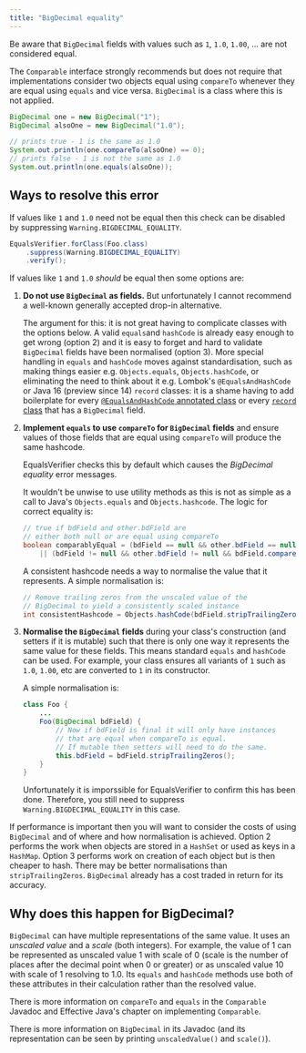 ```yaml
---
title: "BigDecimal equality"
---
```

Be aware that `BigDecimal` fields with values such as `1`, `1.0`, `1.00`, ... are not considered equal.

The `Comparable` interface strongly recommends but does not require that implementations consider two objects equal using
`compareTo` whenever they are equal using `equals` and vice versa. `BigDecimal` is a class where this is not applied.

```java
BigDecimal one = new BigDecimal("1");
BigDecimal alsoOne = new BigDecimal("1.0");

// prints true - 1 is the same as 1.0
System.out.println(one.compareTo(alsoOne) == 0);
// prints false - 1 is not the same as 1.0
System.out.println(one.equals(alsoOne));
```

Ways to resolve this error
---
If values like `1` and `1.0` need not be equal then this check can be disabled by suppressing `Warning.BIGDECIMAL_EQUALITY`.

```java
EqualsVerifier.forClass(Foo.class)
    .suppress(Warning.BIGDECIMAL_EQUALITY)
    .verify();
```

If values like `1` and `1.0` *should* be equal then some options are:
1. **Do not use `BigDecimal` as fields.** But unfortunately I cannot recommend a well-known generally accepted drop-in alternative.

    The argument for this: it is not great having to complicate classes with the options below. A valid `equals`and
    `hashCode` is already easy enough to get wrong (option 2) and it is easy to forget and hard to validate `BigDecimal`
    fields have been normalised (option 3). More special handling in `equals` and `hashCode` moves against standardisation,
    such as making things easier e.g. `Objects.equals`, `Objects.hashCode`, or eliminating the need to think about it e.g.
    Lombok's `@EqualsAndHashCode` or Java 16 (preview since 14) `record` classes: it is a shame having to add boilerplate
    for every [`@EqualsAndHashCode` annotated class](https://stackoverflow.com/questions/36625347/how-to-make-lomboks-equalsandhashcode-work-with-bigdecimal)
    or every [`record` class](https://stackoverflow.com/questions/68690126/java-16-records-bigdecimal-equals-hashcode)
    that has a `BigDecimal` field.

2. **Implement `equals`  to use `compareTo` for `BigDecimal` fields** and ensure values of those fields that are equal using
    `compareTo` will produce the same hashcode.

    EqualsVerifier checks this by default which causes the *BigDecimal equality* error messages.

    It wouldn't be unwise to use utility methods as this is not as simple as a call to Java's `Objects.equals` and `Objects.hashcode`.
    The logic for correct equality is:

    ```java
    // true if bdField and other.bdField are
    // either both null or are equal using compareTo
    boolean comparablyEqual = (bdField == null && other.bdField == null)
        || (bdField != null && other.bdField != null && bdField.compareTo(other.bdField) == 0);
    ```

    A consistent hashcode needs a way to normalise the value that it represents. A simple normalisation is:

    ```java
    // Remove trailing zeros from the unscaled value of the
    // BigDecimal to yield a consistently scaled instance
    int consistentHashcode = Objects.hashCode(bdField.stripTrailingZeros());
    ```

3. **Normalise the `BigDecimal` fields** during your class's construction (and setters if it is mutable) such that there
    is only one way it represents the same value for these fields. This means standard `equals` and `hashCode` can be used.
    For example, your class ensures all variants of `1` such as `1.0`, `1.00`, etc are converted to `1` in its constructor.

    A simple normalisation is:

    ```java
    class Foo {
        ...
        Foo(BigDecimal bdField) {
            // Now if bdField is final it will only have instances
            // that are equal when compareTo is equal.
            // If mutable then setters will need to do the same.
            this.bdField = bdField.stripTrailingZeros();
        }
    }
    ```

    Unfortunately it is imporssible for EqualsVerifier to confirm this has been done. Therefore, you still need to suppress
    `Warning.BIGDECIMAL_EQUALITY` in this case.

If performance is important then you will want to consider the costs of using `BigDecimal` and of where and how normalisation
is achieved. Option 2 performs the work when objects are stored in a `HashSet` or used as keys in a `HashMap`. Option 3
performs work on creation of each object but is then cheaper to hash. There may be better normalisations than `stripTrailingZeros`.
`BigDecimal` already has a cost traded in return for its accuracy.

Why does this happen for BigDecimal?
---
`BigDecimal` can have multiple representations of the same value. It uses an *unscaled value* and a *scale* (both integers).
For example, the value of 1 can be represented as unscaled value 1 with scale of 0 (scale is the number of places after
the decimal point when 0 or greater) or as unscaled value 10 with scale of 1 resolving to 1.0. Its `equals` and `hashCode`
methods use both of these attributes in their calculation rather than the resolved value.

There is more information on `compareTo` and `equals` in the `Comparable` Javadoc and Effective Java's chapter on implementing `Comparable`.

There is more information on `BigDecimal` in its Javadoc (and its representation can be seen by printing `unscaledValue()` and `scale()`).
